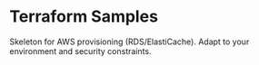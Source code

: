 # Terraform Samples

Skeleton for AWS provisioning (RDS/ElastiCache). Adapt to your environment and security constraints.
